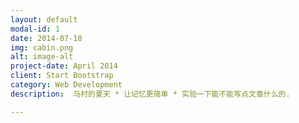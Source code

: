 ```yaml
---
layout: default
modal-id: 1
date: 2014-07-18
img: cabin.png
alt: image-alt
project-date: April 2014
client: Start Bootstrap
category: Web Development
description:  马村的夏天 * 让记忆更简单 * 实验一下能不能写点文章什么的.

---
```

